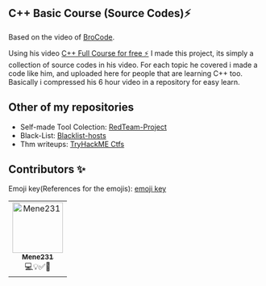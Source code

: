 ## C++ Basic Course (Source Codes)⚡️
Based on the video of [BroCode](https://www.youtube.com/@BroCodez).

Using his video [C++ Full Course for free ⚡️](https://youtube.com/watch?v=-TkoO8Z07hI) I made this project, its simply a collection of source codes in his video.
For each topic he covered i made a code like him, and uploaded here for people that are learning C++ too.
Basically i compressed his 6 hour video in a repository for easy learn.


## Other of my repositories


- Self-made Tool Colection: [RedTeam-Project](https://github.com/SnowyYT07/Redteam-Project)
- Black-List: [Blacklist-hosts](https://github.com/SnowyYT07/blacklist-hosts) 
- Thm writeups: [TryHackME Ctfs](https://github.com/SnowyYT07/TryhackmeCTFs)



## Contributors ✨
Emoji key(References for the emojis):
[emoji key](https://allcontributors.org/docs/en/emoji-key)

<table>
  <tr>
    <td align="center"><a href="https://github.com/Mene231"><img src="https://avatars0.githubusercontent.com/u/141685727?v=4" width="100px;" alt="Mene231"/><br /><sub><b>Mene231</b></sub></a><br /><a>💻💡✅📓</td>
  </tr>
</table>